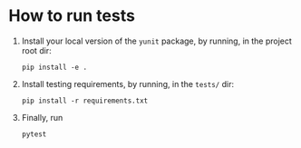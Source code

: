 # How to run tests

1. Install your local version of the `yunit` package, by running,
   in the project root dir:
    ```
   pip install -e .
   ```
2. Install testing requirements, by running, in the `tests/` dir:
   ```
   pip install -r requirements.txt
   ```
3. Finally, run
   ```
   pytest
   ```
